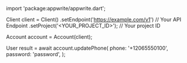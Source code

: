import 'package:appwrite/appwrite.dart';

Client client = Client()
    .setEndpoint('https://example.com/v1') // Your API Endpoint
    .setProject('<YOUR_PROJECT_ID>'); // Your project ID

Account account = Account(client);

User result = await account.updatePhone(
    phone: '+12065550100',
    password: 'password',
);
